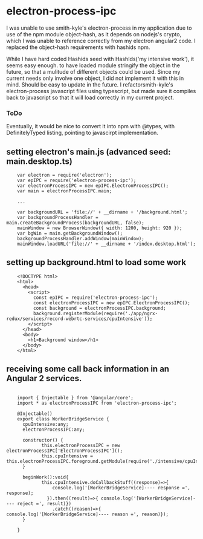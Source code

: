 

# electron-process-ipc
I was unable to use smith-kyle's electron-process in my application due to use of the npm module object-hash, as it depends
on nodejs's crypto, which I was unable to reference correctly from my electron angular2 code. I replaced the object-hash requirements with hashids npm.

While I have hard coded Hashids seed with HashIds('my intensive work'), it seems easy enough. to have loaded module stringify the object in the future, so that
a mulitude of different objects could be used. Since my current needs only involve one object, I did not implement it with this in mind. Should be easy to update in the future.
I refactorsmith-kyle's electron-process javascript files using typescript, but made sure it compiles back to javascript so that it will load correctly in my current project.


### ToDo #
Eventually, it would be nice to convert it into npm with @types, with DefinitelyTyped listing, pointing to javascirpt implementation.



## setting electron's main.js  (advanced seed: main.desktop.ts)


```
    var electron = require('electron');
    var epIPC = require('electron-process-ipc');
    var electronProcessIPC = new epIPC.ElectronProcessIPC();
    var main = electronProcessIPC.main;

    ...

    var backgroundURL = 'file://' + __dirname + '/background.html';
    var backgroundProcessHandler = main.createBackgroundProcess(backgroundURL, false);
    mainWindow = new BrowserWindow({ width: 1200, height: 920 });
    var bgWin = main.getBackgroundWindow();
    backgroundProcessHandler.addWindow(mainWindow);
    mainWindow.loadURL('file://' + __dirname + '/index.desktop.html');

```

## setting up background.html to load  some work


```
    <!DOCTYPE html>
    <html>
      <head>
        <script>
          const epIPC = require('electron-process-ipc');
          const electronProcessIPC = new epIPC.ElectronProcessIPC();
          const background = electronProcessIPC.background;
          background.registerModule(require('./app/ngrx-redux/services/record-webrtc-services/cpuIntensive'));
        </script>
      </head>
      <body>
        <h1>Background window</h1>
      </body>
    </html>

```


## receiving some call back information in an Angular 2 services.

```

    import { Injectable } from '@angular/core';
    import * as electronProcessIPC from 'electron-process-ipc';

    @Injectable()
    export class WorkerBridgeService {
      cpuIntensive:any;
      electronProcessIPC:any;

      constructor() {
             this.electronProcessIPC = new electronProcessIPC['ElectronProcessIPC']();
             this.cpuIntensive = this.electronProcessIPC.foreground.getModule(require('./intensive/cpuIntensive'));
      }

      beginWork():void{
             this.cpuIntensive.doCallbackStuff((response)=>{
                 console.log('[WorkerBridgeService]---- response =', response);
               }).then((result)=>{ console.log('[WorkerBridgeService]---- reject =', result)})
                 .catch((reason)=>{ console.log('[WorkerBridgeService]---- reason =', reason)});
      }

    }
```